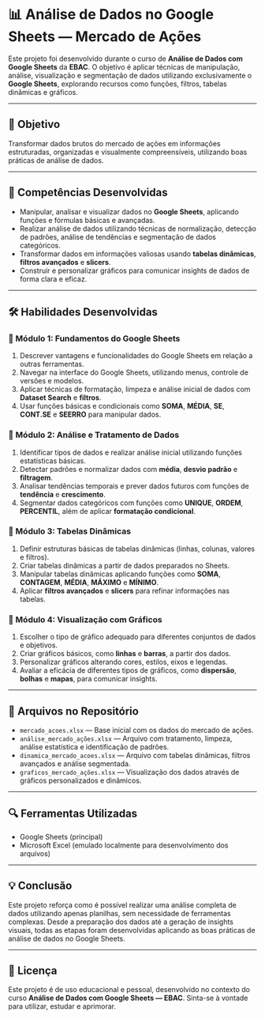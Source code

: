 
# 📊 Análise de Dados no Google Sheets — Mercado de Ações

Este projeto foi desenvolvido durante o curso de **Análise de Dados com Google Sheets** da **EBAC**. O objetivo é aplicar técnicas de manipulação, análise, visualização e segmentação de dados utilizando exclusivamente o **Google Sheets**, explorando recursos como funções, filtros, tabelas dinâmicas e gráficos.

---

## 🎯 Objetivo

Transformar dados brutos do mercado de ações em informações estruturadas, organizadas e visualmente compreensíveis, utilizando boas práticas de análise de dados.

---

## 🚀 Competências Desenvolvidas

- Manipular, analisar e visualizar dados no **Google Sheets**, aplicando funções e fórmulas básicas e avançadas.
- Realizar análise de dados utilizando técnicas de normalização, detecção de padrões, análise de tendências e segmentação de dados categóricos.
- Transformar dados em informações valiosas usando **tabelas dinâmicas**, **filtros avançados** e **slicers**.
- Construir e personalizar gráficos para comunicar insights de dados de forma clara e eficaz.

---

## 🛠️ Habilidades Desenvolvidas

### 🔹 Módulo 1: Fundamentos do Google Sheets

1. Descrever vantagens e funcionalidades do Google Sheets em relação a outras ferramentas.
2. Navegar na interface do Google Sheets, utilizando menus, controle de versões e modelos.
3. Aplicar técnicas de formatação, limpeza e análise inicial de dados com **Dataset Search** e **filtros**.
4. Usar funções básicas e condicionais como **SOMA**, **MÉDIA**, **SE**, **CONT.SE** e **SEERRO** para manipular dados.

### 🔹 Módulo 2: Análise e Tratamento de Dados

1. Identificar tipos de dados e realizar análise inicial utilizando funções estatísticas básicas.
2. Detectar padrões e normalizar dados com **média**, **desvio padrão** e **filtragem**.
3. Analisar tendências temporais e prever dados futuros com funções de **tendência** e **crescimento**.
4. Segmentar dados categóricos com funções como **UNIQUE**, **ORDEM**, **PERCENTIL**, além de aplicar **formatação condicional**.

### 🔹 Módulo 3: Tabelas Dinâmicas

1. Definir estruturas básicas de tabelas dinâmicas (linhas, colunas, valores e filtros).
2. Criar tabelas dinâmicas a partir de dados preparados no Sheets.
3. Manipular tabelas dinâmicas aplicando funções como **SOMA**, **CONTAGEM**, **MÉDIA**, **MÁXIMO** e **MÍNIMO**.
4. Aplicar **filtros avançados** e **slicers** para refinar informações nas tabelas.

### 🔹 Módulo 4: Visualização com Gráficos

1. Escolher o tipo de gráfico adequado para diferentes conjuntos de dados e objetivos.
2. Criar gráficos básicos, como **linhas** e **barras**, a partir dos dados.
3. Personalizar gráficos alterando cores, estilos, eixos e legendas.
4. Avaliar a eficácia de diferentes tipos de gráficos, como **dispersão**, **bolhas** e **mapas**, para comunicar insights.

---

## 📂 Arquivos no Repositório

- `mercado_acoes.xlsx` — Base inicial com os dados do mercado de ações.
- `análise_mercado_ações.xlsx` — Arquivo com tratamento, limpeza, análise estatística e identificação de padrões.
- `dinamica_mercado_acoes.xlsx` — Arquivo com tabelas dinâmicas, filtros avançados e análise segmentada.
- `graficos_mercado_ações.xlsx` — Visualização dos dados através de gráficos personalizados e dinâmicos.

---

## 🔍 Ferramentas Utilizadas

- Google Sheets (principal)
- Microsoft Excel (emulado localmente para desenvolvimento dos arquivos)

---

## 💡 Conclusão

Este projeto reforça como é possível realizar uma análise completa de dados utilizando apenas planilhas, sem necessidade de ferramentas complexas. Desde a preparação dos dados até a geração de insights visuais, todas as etapas foram desenvolvidas aplicando as boas práticas de análise de dados no Google Sheets.

---

## 📜 Licença

Este projeto é de uso educacional e pessoal, desenvolvido no contexto do curso **Análise de Dados com Google Sheets — EBAC**. Sinta-se à vontade para utilizar, estudar e aprimorar.
